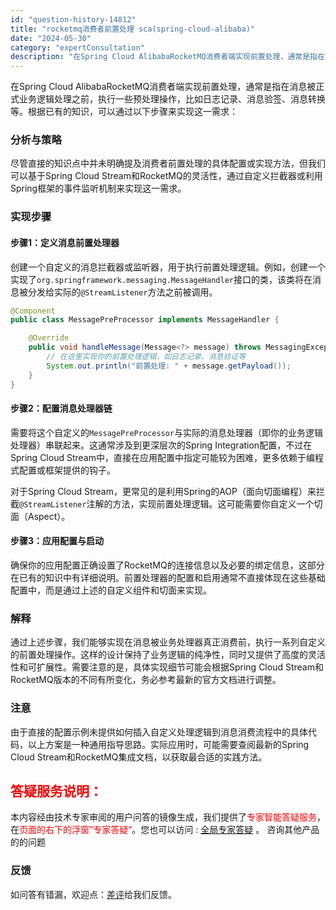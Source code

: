 ```yaml
---
id: "question-history-14812"
title: "rocketmq消费者前置处理 sca(spring-cloud-alibaba)"
date: "2024-05-30"
category: "expertConsultation"
description: "在Spring Cloud AlibabaRocketMQ消费者端实现前置处理，通常是指在消息被正式业务逻辑处理之前，执行一些预处理操作，比如日志记录、消息验签、消息转换等。根据已有的知识，可以通过以下步骤来实现这一需求：### 分析与策略尽管直接的知识点中并未明确提及消费者前置处理的具体配置或实现"
---
```


在Spring Cloud AlibabaRocketMQ消费者端实现前置处理，通常是指在消息被正式业务逻辑处理之前，执行一些预处理操作，比如日志记录、消息验签、消息转换等。根据已有的知识，可以通过以下步骤来实现这一需求：

### 分析与策略

尽管直接的知识点中并未明确提及消费者前置处理的具体配置或实现方法，但我们可以基于Spring Cloud Stream和RocketMQ的灵活性，通过自定义拦截器或利用Spring框架的事件监听机制来实现这一需求。

### 实现步骤

#### 步骤1：定义消息前置处理器

创建一个自定义的消息拦截器或监听器，用于执行前置处理逻辑。例如，创建一个实现了`org.springframework.messaging.MessageHandler`接口的类，该类将在消息被分发给实际的`@StreamListener`方法之前被调用。

```java
@Component
public class MessagePreProcessor implements MessageHandler {

    @Override
    public void handleMessage(Message<?> message) throws MessagingException {
        // 在这里实现你的前置处理逻辑，如日志记录、消息验证等
        System.out.println("前置处理: " + message.getPayload());
    }
}
```

#### 步骤2：配置消息处理器链

需要将这个自定义的`MessagePreProcessor`与实际的消息处理器（即你的业务逻辑处理器）串联起来。这通常涉及到更深层次的Spring Integration配置，不过在Spring Cloud Stream中，直接在应用配置中指定可能较为困难，更多依赖于编程式配置或框架提供的钩子。

对于Spring Cloud Stream，更常见的是利用Spring的AOP（面向切面编程）来拦截`@StreamListener`注解的方法，实现前置处理逻辑。这可能需要你自定义一个切面（Aspect）。

#### 步骤3：应用配置与启动

确保你的应用配置正确设置了RocketMQ的连接信息以及必要的绑定信息，这部分在已有的知识中有详细说明。前置处理器的配置和启用通常不直接体现在这些基础配置中，而是通过上述的自定义组件和切面来实现。

### 解释

通过上述步骤，我们能够实现在消息被业务处理器真正消费前，执行一系列自定义的前置处理操作。这样的设计保持了业务逻辑的纯净性，同时又提供了高度的灵活性和可扩展性。需要注意的是，具体实现细节可能会根据Spring Cloud Stream和RocketMQ版本的不同有所变化，务必参考最新的官方文档进行调整。

### 注意

由于直接的配置示例未提供如何插入自定义处理逻辑到消息消费流程中的具体代码，以上方案是一种通用指导思路。实际应用时，可能需要查阅最新的Spring Cloud Stream和RocketMQ集成文档，以获取最合适的实践方法。
## <font color="#FF0000">答疑服务说明：</font> 

本内容经由技术专家审阅的用户问答的镜像生成，我们提供了<font color="#FF0000">专家智能答疑服务</font>，在<font color="#FF0000">页面的右下的浮窗”专家答疑“</font>。您也可以访问 : [全局专家答疑](https://opensource.alibaba.com/chatBot) 。 咨询其他产品的的问题

### 反馈
如问答有错漏，欢迎点：[差评](https://ai.nacos.io/user/feedbackByEnhancerGradePOJOID?enhancerGradePOJOId=14816)给我们反馈。
